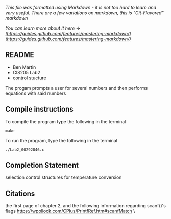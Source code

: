 *This file was formatted using Markdown - it is not too hard to learn and very useful. There are a few variations on markdown, this is "Git-Flavored" markdown*

*You can learn more about it here -> [https://guides.github.com/features/mastering-markdown/](https://guides.github.com/features/mastering-markdown/)*

## README
- Ben Martin 
- CIS205 Lab2
- control stucture

The progam prompts a user for several numbers and then performs equations with said numbers


## Compile instructions 

To compile the program type the following in the terminal 

```
make
```
To run the program, type the following in the terminal
```
./Lab2_00292846.c
``` 

## Completion Statement
 selection control structures for temperature conversion
 


## Citations
the first page of chapter 2, and the following information regarding scanf()'s flags
https://wpollock.com/CPlus/PrintfRef.htm#scanfMatch
\